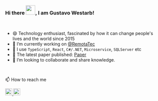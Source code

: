 ### Hi there <img src="https://raw.githubusercontent.com/MartinHeinz/MartinHeinz/master/wave.gif" width="30px">, I am Gustavo Westarb!

<br />

- 😄 Technology enthusiast, fascinated by how it can change people's lives and the world since 2015
- 🔭 I’m currently working on [@RemotaTec](https://www.remotatec.com.br/en/)
- 🧰 I use `TypeScript`, `React`, `C#/.NET`, `Microservice`, `SQLServer` etc
- 📕 The latest paper published: [Paper](https://content.iospress.com/articles/journal-of-intelligent-and-fuzzy-systems/ifs223656)
- 👯 I’m looking to collaborate and share knowledge.

<br />

📫 How to reach me

<a href="https://twitter.com/gustavowestarb">
    <img src="https://cdn.jsdelivr.net/npm/simple-icons@v3/icons/twitter.svg" alt="Twitter" width="22px" />
</a>
<a href="https://www.linkedin.com/in/gustavo-westarb/">
    <img src="https://cdn.jsdelivr.net/npm/simple-icons@v3/icons/linkedin.svg" alt="LinkedIn" width="22px" />
</a>

<!--
**GustavoWestarb/GustavoWestarb** is a ✨ _special_ ✨ repository because its `README.md` (this file) appears on your GitHub profile.

Here are some ideas to get you started:

- 🔭 I’m currently working on ...
- 🌱 I’m currently learning ...
- 👯 I’m looking to collaborate on ...
- 🤔 I’m looking for help with ...
- 💬 Ask me about ...
- 📫 How to reach me: ...
- 😄 Pronouns: ...
- ⚡ Fun fact: ...
-->

